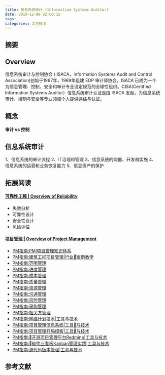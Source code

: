 ```yaml
---
title: 信息系统审计 (Information Systems Auditor)
date: 2019-12-08 02:00:12
tags:
categories: 工程技术
---
```

## 摘要

<!--more-->

## Overview

信息系统审计与控制协会 ( ISACA，Information Systems Audit and Control Association)创始于1967年，1969年组建 EDP 审计师协会，ISACA 已成为一个为信息管理、控制、安全和审计专业设定规范的全球性组织。CISA(Certified Information Systems Auditor）信息系统审计认证是由 ISACA 发起，为信息系统审计、控制与安全等专业领域个人提供评估与认证。

## 概念

#### 审计 vs 控制

## 信息系统审计

1、信息系统的审计流程
2、IT治理和管理
3、信息系统的购置、开发和实施
4、信息系统的运营和业务恢复能力
5、信息资产的保护

## 拓展阅读

#### [可靠性工程 | Overview of Reliability](https://riboseyim.github.io/2020/01/02/Engineering-RAMS/)
- 失效分析
- 可靠性设计
- 安全性设计
- 风险评估

#### [项目管理 | Overview of Project Management](https://riboseyim.com/2019/02/06/Project/)
- [PM指南:PMI项目管理知识体系](https://riboseyim.com/2019/04/30/Project-PMP/)
- [PM指南:建筑工程项目管理|行业案例教学](https://riboseyim.com/2019/03/27/Project-Construction/)
- [PM指南:范围管理](#)
- [PM指南:进度管理](#)
- [PM指南:成本管理](#)
- [PM指南:质量管理](#)
- [PM指南:资源管理](https://riboseyim.github.io/2019/03/12/Project-Resources/)
- [PM指南:沟通管理](https://riboseyim.com/2019/02/06/Project-Communications/)
- [PM指南:风险管理](https://riboseyim.github.io/2018/06/05/Project-Risk/)
- [PM指南:采购管理](https://riboseyim.github.io/2019/03/12/Project-Procurement/)
- [PM指南:相关方管理](#)
- [PM指南:网络计划技术|工具与技术](https://riboseyim.com/2019/05/29/Project-Tech-NetworkPlanning/)
- [PM指南:项目管理信息系统|工具与技术](https://riboseyim.com/2019/04/06/Project-PMIS/)
- [PM指南:项目管理开局模板|工具与技术](https://riboseyim.com/2018/06/19/Project-Template/)
- [PM指南:开源项目管理平台Redmine|工具与技术](https://riboseyim.com/2016/04/26/TeamWork-Redmine/)
- [PM指南:软件业看板Kanban管理实践|工具与技术](https://riboseyim.com/2017/08/06/TeamWork-Kanban/)
- [PM指南:源代码版本管理|工具与技术](https://riboseyim.com/2016/05/31/TeamWork-Git/)


## 参考文献
